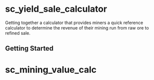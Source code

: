 # sc_yield_sale_calculator

Getting together a calculator that provides miners a quick reference calculator to determine the revenue of their mining run from raw ore to refined sale.

## Getting Started

# sc_mining_value_calc
